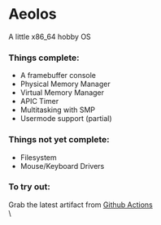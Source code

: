 # Aeolos
A little x86_64 hobby OS

### Things complete:
* A framebuffer console
* Physical Memory Manager
* Virtual Memory Manager
* APIC Timer
* Multitasking with SMP
* Usermode support (partial)

### Things not yet complete:
* Filesystem
* Mouse/Keyboard Drivers

### To try out:
Grab the latest artifact from [Github Actions](https://github.com/chocabloc/aeolos/actions)
 \
 \
